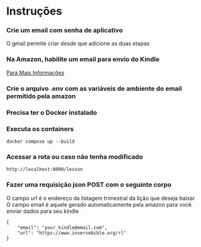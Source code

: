 # Instruções
### Crie um email com senha de aplicativo
O gmail permite criar desde que adicione as duas etapas

### Na Amazon, habilite um email para envio do Kindle
[Para Mais Informações](https://www.amazon.com.br/gp/help/customer/display.html?nodeId=GX9XLEVV8G4DB28H)

### Crie o arquivo .env com as variáveis de ambiente do email permitido pela amazon

### Precisa ter o Docker instalado

### Executa os containers
```
docker compose up --build
```

### Acessar a rota ou caso não tenha modificado
```
http://localhost:8000/lesson
```

### Fazer uma requisição json POST com o seguinte corpo
O campo url é o endereço da listagem trimestral da lição que deseja baixar
O campo email é aquele gerado automaticamente pela amazon para você enviar dados para seu kindle
```
{
	"email": "your_kindle@email.com",
	"url": "https://www.inversebible.org/rl"
}
```